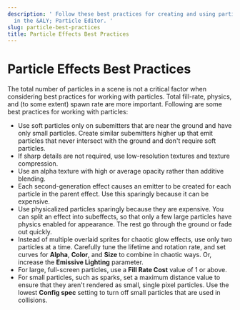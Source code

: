 ```yaml
---
description: ' Follow these best practices for creating and using particle effects
  in the &ALY; Particle Editor. '
slug: particle-best-practices
title: Particle Effects Best Practices
---
```

# Particle Effects Best Practices<a name="particle-best-practices"></a>

The total number of particles in a scene is not a critical factor when considering best practices for working with particles\. Total fill\-rate, physics, and \(to some extent\) spawn rate are more important\. Following are some best practices for working with particles:
+ Use soft particles only on subemitters that are near the ground and have only small particles\. Create similar subemitters higher up that emit particles that never intersect with the ground and don't require soft particles\.
+ If sharp details are not required, use low\-resolution textures and texture compression\.
+ Use an alpha texture with high or average opacity rather than additive blending\.
+ Each second\-generation effect causes an emitter to be created for each particle in the parent effect\. Use this sparingly because it can be expensive\.
+ Use physicalized particles sparingly because they are expensive\. You can split an effect into subeffects, so that only a few large particles have physics enabled for appearance\. The rest go through the ground or fade out quickly\.
+  Instead of multiple overlaid sprites for chaotic glow effects, use only two particles at a time\. Carefully tune the lifetime and rotation rate, and set curves for **Alpha**, **Color**, and **Size** to combine in chaotic ways\. Or, increase the **Emissive Lighting** parameter\. 
+ For large, full\-screen particles, use a **Fill Rate Cost** value of 1 or above\.
+ For small particles, such as sparks, set a maximum distance value to ensure that they aren't rendered as small, single pixel particles\. Use the lowest **Config spec** setting to turn off small particles that are used in collisions\.